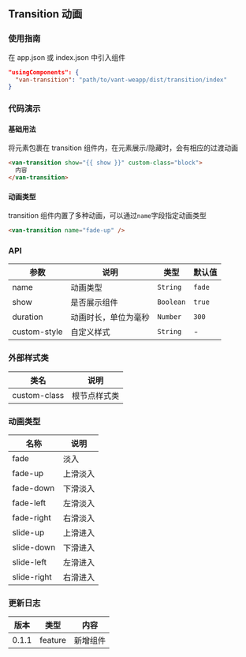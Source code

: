 ## Transition 动画

### 使用指南

在 app.json 或 index.json 中引入组件
```json
"usingComponents": {
  "van-transition": "path/to/vant-weapp/dist/transition/index"
}
```

### 代码演示

#### 基础用法
将元素包裹在 transition 组件内，在元素展示/隐藏时，会有相应的过渡动画

```html
<van-transition show="{{ show }}" custom-class="block">
  内容
</van-transition>
```

#### 动画类型
transition 组件内置了多种动画，可以通过`name`字段指定动画类型

```html
<van-transition name="fade-up" />
```

### API

| 参数 | 说明 | 类型 | 默认值 |
|-----------|-----------|-----------|-------------|
| name | 动画类型 | `String` | `fade`|
| show | 是否展示组件 | `Boolean` | `true` |
| duration | 动画时长，单位为毫秒 | `Number` | `300` |
| custom-style | 自定义样式 | `String` | - |

### 外部样式类

| 类名 | 说明 |
|-----------|-----------|
| custom-class | 根节点样式类 |

### 动画类型

| 名称 | 说明 |
|-----------|-----------|
| fade | 淡入 |
| fade-up | 上滑淡入 |
| fade-down | 下滑淡入 |
| fade-left | 左滑淡入 |
| fade-right | 右滑淡入 |
| slide-up | 上滑进入 |
| slide-down | 下滑进入 |
| slide-left | 左滑进入 |
| slide-right | 右滑进入 |

### 更新日志

| 版本 | 类型 | 内容 |
|-----------|-----------|-----------|
| 0.1.1 | feature | 新增组件 |

